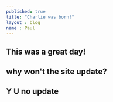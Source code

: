 ```yaml
---
published: true
title: "Charlie was born!"
layout : blog
name : Paul
---
```

## This was a great day!

## why won't the site update?

<h2>Y U no <span>update</span</h2>
